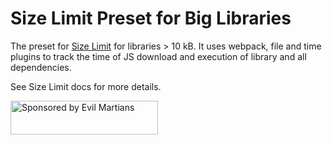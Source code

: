 # Size Limit Preset for Big Libraries

The preset for [Size Limit] for libraries > 10 kB. It uses
webpack, file and time plugins to track the time of JS download and execution
of library and all dependencies.

See Size Limit docs for more details.

[Size Limit]: https://github.com/wittakarn/size-limit/

<a href="https://evilmartians.com/?utm_source=size-limit">
  <img src="https://evilmartians.com/badges/sponsored-by-evil-martians.svg"
       alt="Sponsored by Evil Martians" width="236" height="54">
</a>
